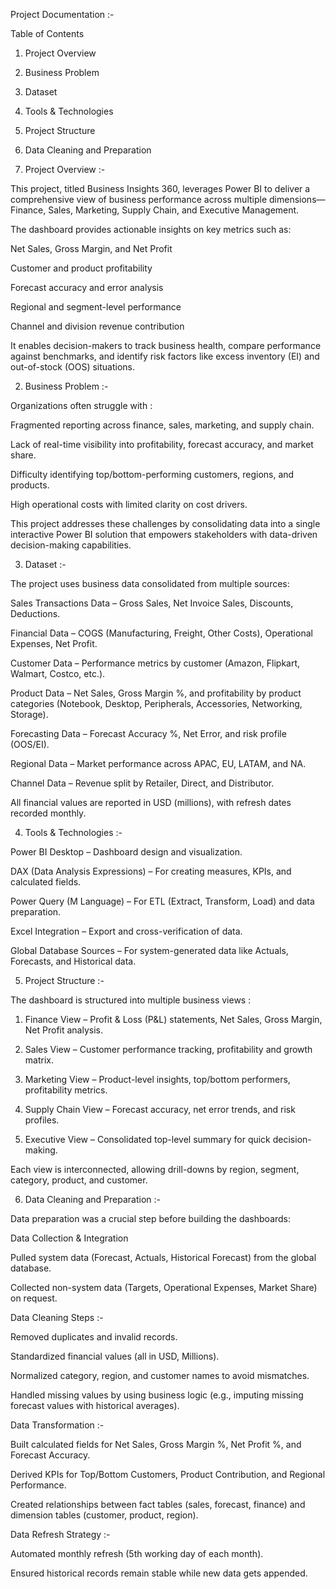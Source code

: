 Project Documentation :- 

Table of Contents

1. Project Overview

2. Business Problem

3. Dataset

4. Tools & Technologies

5. Project Structure

6. Data Cleaning and Preparation


1. Project Overview :-
   

This project, titled Business Insights 360, leverages Power BI to deliver a comprehensive view of business performance across multiple dimensions—Finance, Sales, Marketing, Supply Chain, and Executive Management.

The dashboard provides actionable insights on key metrics such as:

Net Sales, Gross Margin, and Net Profit

Customer and product profitability

Forecast accuracy and error analysis

Regional and segment-level performance

Channel and division revenue contribution


It enables decision-makers to track business health, compare performance against benchmarks, and identify risk factors like excess inventory (EI) and out-of-stock (OOS) situations.


2. Business Problem :-


Organizations often struggle with :

Fragmented reporting across finance, sales, marketing, and supply chain.

Lack of real-time visibility into profitability, forecast accuracy, and market share.

Difficulty identifying top/bottom-performing customers, regions, and products.

High operational costs with limited clarity on cost drivers.


This project addresses these challenges by consolidating data into a single interactive Power BI solution that empowers stakeholders with data-driven decision-making capabilities.


3. Dataset :- 
   

The project uses business data consolidated from multiple sources:

Sales Transactions Data – Gross Sales, Net Invoice Sales, Discounts, Deductions.

Financial Data – COGS (Manufacturing, Freight, Other Costs), Operational Expenses, Net Profit.

Customer Data – Performance metrics by customer (Amazon, Flipkart, Walmart, Costco, etc.).

Product Data – Net Sales, Gross Margin %, and profitability by product categories (Notebook, Desktop, Peripherals, Accessories, Networking, Storage).

Forecasting Data – Forecast Accuracy %, Net Error, and risk profile (OOS/EI).

Regional Data – Market performance across APAC, EU, LATAM, and NA.

Channel Data – Revenue split by Retailer, Direct, and Distributor.


All financial values are reported in USD (millions), with refresh dates recorded monthly.


4. Tools & Technologies :-

Power BI Desktop – Dashboard design and visualization.

DAX (Data Analysis Expressions) – For creating measures, KPIs, and calculated fields.

Power Query (M Language) – For ETL (Extract, Transform, Load) and data preparation.

Excel Integration – Export and cross-verification of data.

Global Database Sources – For system-generated data like Actuals, Forecasts, and Historical data.


5. Project Structure :-

The dashboard is structured into multiple business views :


1. Finance View – Profit & Loss (P&L) statements, Net Sales, Gross Margin, Net Profit analysis.

2. Sales View – Customer performance tracking, profitability and growth matrix.

3. Marketing View – Product-level insights, top/bottom performers, profitability metrics.

4. Supply Chain View – Forecast accuracy, net error trends, and risk profiles.

5. Executive View – Consolidated top-level summary for quick decision-making.


Each view is interconnected, allowing drill-downs by region, segment, category, product, and customer.


6. Data Cleaning and Preparation :- 
   

Data preparation was a crucial step before building the dashboards:

Data Collection & Integration

Pulled system data (Forecast, Actuals, Historical Forecast) from the global database.

Collected non-system data (Targets, Operational Expenses, Market Share) on request.


Data Cleaning Steps :-

Removed duplicates and invalid records.

Standardized financial values (all in USD, Millions).

Normalized category, region, and customer names to avoid mismatches.

Handled missing values by using business logic (e.g., imputing missing forecast values with historical averages).


Data Transformation :-

Built calculated fields for Net Sales, Gross Margin %, Net Profit %, and Forecast Accuracy.

Derived KPIs for Top/Bottom Customers, Product Contribution, and Regional Performance.

Created relationships between fact tables (sales, forecast, finance) and dimension tables (customer, product, region).


Data Refresh Strategy :-

Automated monthly refresh (5th working day of each month).

Ensured historical records remain stable while new data gets appended.
